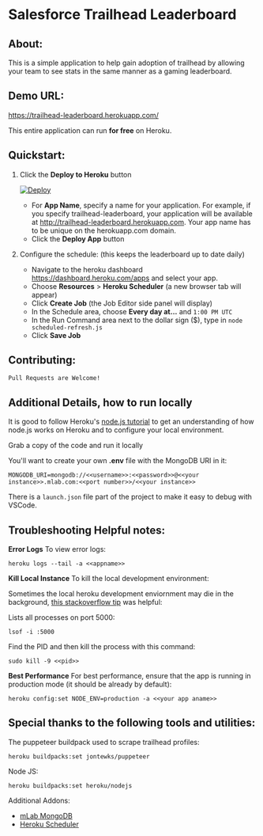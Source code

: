 # Salesforce Trailhead Leaderboard


## About:

This is a simple application to help gain adoption of trailhead by allowing your team to see stats in the same manner as a gaming leaderboard.

## Demo URL:

https://trailhead-leaderboard.herokuapp.com/

This entire application can run **for free** on Heroku.


## Quickstart:

1. Click the **Deploy to Heroku** button

    [![Deploy](https://www.herokucdn.com/deploy/button.png)](https://heroku.com/deploy)

    - For **App Name**, specify a name for your application. For example, if you specify trailhead-leaderboard, your application will be available at http://trailhead-leaderboard.herokuapp.com. Your app name has to be unique on the herokuapp.com domain.
    - Click the **Deploy App** button
    
2. Configure the schedule: (this keeps the leaderboard up to date daily)
    - Navigate to the heroku dashboard https://dashboard.heroku.com/apps and select your app.
    - Choose **Resources** > **Heroku Scheduler** (a new browser tab will appear)
    - Click **Create Job**  (the Job Editor side panel will display)
    - In the Schedule area, choose **Every day at...** and `1:00 PM UTC`
    - In the Run Command area next to the dollar sign ($), type in `node scheduled-refresh.js`
    - Click **Save Job**
    

## Contributing:

`Pull Requests are Welcome!`

## Additional Details, how to run locally

It is good to follow Heroku's [node.js tutorial](https://devcenter.heroku.com/articles/getting-started-with-nodejs) to get an understanding of how node.js works on Heroku and to configure your local environment.

Grab a copy of the code and run it locally

You'll want to create your own **.env** file with the MongoDB URI in it:

    MONGODB_URI=mongodb://<<username>>:<<password>>@<<your instance>>.mlab.com:<<port number>>/<<your instance>>

There is a `launch.json` file part of the project to make it easy to debug with VSCode.

## Troubleshooting Helpful notes:

**Error Logs**
To view error logs:

    heroku logs --tail -a <<appname>>

**Kill Local Instance**
To kill the local development environment:

Sometimes the local heroku development enviornment may die in the background, [this stackoverflow tip](https://stackoverflow.com/questions/33048784/heroku-open-puma-port-5000-already-in-use-rails) was helpful:

Lists all processes on port 5000:

    lsof -i :5000 

Find the PID and then kill the process with this command:

    sudo kill -9 <<pid>>

**Best Performance**
For best performance, ensure that the app is running in production mode (it should be already by default):

    heroku config:set NODE_ENV=production -a <<your app aname>>

## Special thanks to the following tools and utilities:

The puppeteer buildpack used to scrape trailhead profiles:

    heroku buildpacks:set jontewks/puppeteer

Node JS:

    heroku buildpacks:set heroku/nodejs

Additional Addons:

 - [mLab MongoDB](https://elements.heroku.com/addons/mongolab)
 - [Heroku Scheduler](https://elements.heroku.com/addons/scheduler)